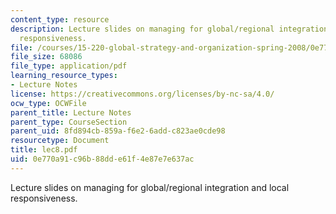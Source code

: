 ```yaml
---
content_type: resource
description: Lecture slides on managing for global/regional integration and local
  responsiveness.
file: /courses/15-220-global-strategy-and-organization-spring-2008/0e770a91c96b88dde61f4e87e7e637ac_lec8.pdf
file_size: 68086
file_type: application/pdf
learning_resource_types:
- Lecture Notes
license: https://creativecommons.org/licenses/by-nc-sa/4.0/
ocw_type: OCWFile
parent_title: Lecture Notes
parent_type: CourseSection
parent_uid: 8fd894cb-859a-f6e2-6add-c823ae0cde98
resourcetype: Document
title: lec8.pdf
uid: 0e770a91-c96b-88dd-e61f-4e87e7e637ac
---
```

Lecture slides on managing for global/regional integration and local responsiveness.